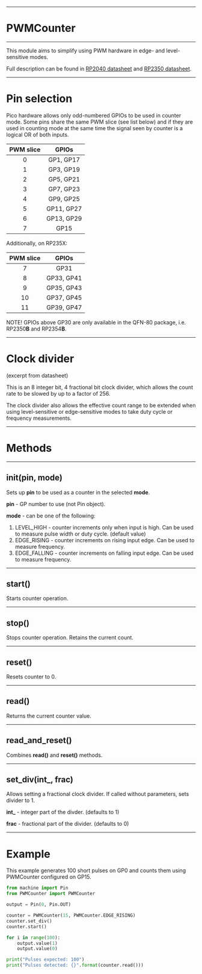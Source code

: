 ___
# PWMCounter
-------------
This module aims to simplify using PWM hardware in edge- and level-sensitive modes.

Full description can be found in [RP2040 datasheet](https://datasheets.raspberrypi.org/rp2040/rp2040-datasheet.pdf)
and [RP2350 datasheet](https://datasheets.raspberrypi.com/rp2350/rp2350-datasheet.pdf).

---
# Pin selection
Pico hardware allows only odd-numbered GPIOs to be used in counter mode. 
Some pins share the same PWM slice (see list below) and if they are used in counting mode at the same time the signal seen by counter is a logical OR of both inputs.

| PWM slice   | GPIOs |
| :---------: | :-----:|
| 0           | GP1, GP17 |
| 1           | GP3, GP19 |
| 2           | GP5, GP21 |
| 3           | GP7, GP23 |
| 4           | GP9, GP25 |
| 5           | GP11, GP27 |
| 6           | GP13, GP29 |
| 7           | GP15 |

Additionally, on RP235X:

| PWM slice   | GPIOs |
| :---------: | :-----:|
| 7           | GP31 |
| 8           | GP33, GP41 |
| 9           | GP35, GP43 |
| 10          | GP37, GP45 |
| 11          | GP39, GP47 |

NOTE! GPIOs above GP30 are only available in the QFN-80 package, i.e. RP2350**B** and RP2354**B**.

---
# Clock divider
(excerpt from datasheet)

This  is  an  8  integer  bit,  4  fractional  bit  clock divider, which allows the count rate to be slowed by up to a factor of 256.

The  clock  divider  also  allows  the  effective  count  range  to  be  extended  when  using  level-sensitive  or  edge-sensitive modes to take duty cycle or frequency measurements.
___
# Methods

___
## __init__(pin, mode)

Sets up **pin** to be used as a counter in the selected **mode**.

**pin** - GP number to use (not Pin object).

**mode** - can be one of the following:

1. LEVEL_HIGH - counter increments only when input is high. Can be used to measure pulse width or duty cycle. (default value)
2. EDGE_RISING - counter increments on rising input edge. Can be used to measure frequency.
3. EDGE_FALLING - counter increments on falling input edge. Can be used to measure frequency.

----

## start()

Starts counter operation.

----

## stop()

Stops counter operation. Retains the current count.

---

## reset()

Resets counter to 0.

---

## read()

Returns the current counter value.

---

## read_and_reset()

Combines __read()__ and __reset()__ methods.

---

## set\_div(int\_, frac)

Allows setting a fractional clock divider. If called without parameters, sets divider to 1.

__int\___ - integer part of the divder. (defaults to 1)

__frac__ - fractional part of the divider. (defaults to 0)

---

# Example
This example generates 100 short pulses on GP0 and counts them using PWMCounter configured on GP15.

```python
from machine import Pin
from PWMCounter import PWMCounter

output = Pin(0, Pin.OUT)

counter = PWMCounter(15, PWMCounter.EDGE_RISING)
counter.set_div()
counter.start()

for i in range(100):
    output.value(1)
    output.value(0)

print("Pulses expected: 100")
print("Pulses detected: {}".format(counter.read()))
```
